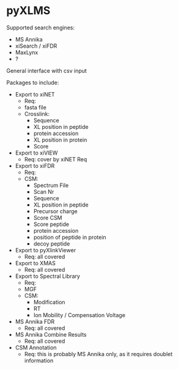 # pyXLMS

Supported search engines:
- MS Annika
- xiSearch / xiFDR
- MaxLynx
- ?

General interface with csv input

Packages to include:
- Export to xiNET
  - Req:
  - fasta file
  - Crosslink:
    - Sequence
    - XL position in peptide
    - protein accession
    - XL position in protein
    - Score
- Export to xiVIEW
  - Req: cover by xiNET Req
- Export to xiFDR
  - Req:
  - CSM:
    - Spectrum File
    - Scan Nr
    - Sequence
    - XL position in peptide
    - Precursor charge
    - Score CSM
    - Score peptide
    - protein accession
    - position of peptide in protein
    - decoy peptide
- Export to pyXlinkViewer
  - Req: all covered
- Export to XMAS
  - Req: all covered
- Export to Spectral Library
  - Req:
  - MGF
  - CSM:
    - Modification
    - RT
    - Ion Mobility / Compensation Voltage  
- MS Annika FDR
  - Req: all covered
- MS Annika Combine Results
  - Req: all covered
- CSM Annotation
  - Req: this is probably MS Annika only, as it requires doublet information
